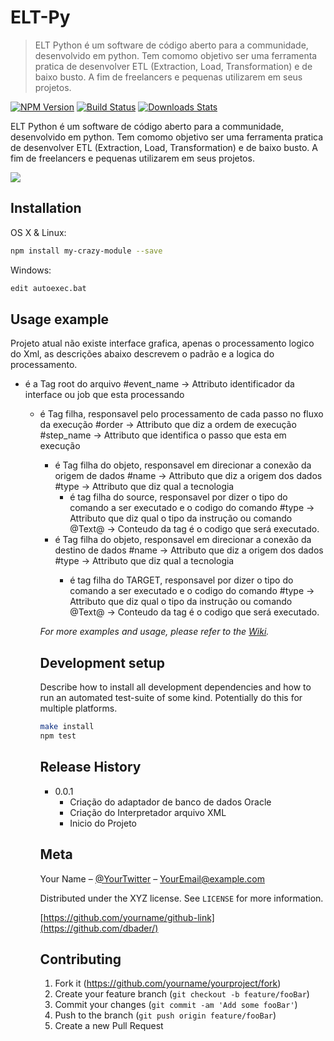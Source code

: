 # ELT-Py
> ELT Python é um software de código aberto para a communidade, desenvolvido em python. Tem comomo objetivo ser uma ferramenta pratica 
> de desenvolver ETL (Extraction, Load, Transformation) e de baixo busto. A fim de freelancers e pequenas utilizarem em seus projetos.

[![NPM Version][npm-image]][npm-url]
[![Build Status][travis-image]][travis-url]
[![Downloads Stats][npm-downloads]][npm-url]

 ELT Python é um software de código aberto para a communidade, desenvolvido em python. Tem comomo objetivo ser uma ferramenta pratica 
 de desenvolver ETL (Extraction, Load, Transformation) e de baixo busto. A fim de freelancers e pequenas utilizarem em seus projetos.


![](header.png)

## Installation

OS X & Linux:

```sh
npm install my-crazy-module --save
```

Windows:

```sh
edit autoexec.bat
```

## Usage example

Projeto atual não existe interface grafica, apenas o processamento logico do Xml, as descrições abaixo descrevem o padrão e a logica do processamento.

  * <ETL/> é a Tag root do arquivo
      #event_name -> Attributo identificador da interface ou job que esta processando
      * <OBJECT/> é Tag filha, responsavel pelo processamento de cada passo no fluxo da execução
          #order -> Attributo que diz a ordem de execução 
          #step_name -> Attributo que identifica o passo que esta em execução 
          * <SOURCE/> é Tag filha do objeto, responsavel em direcionar a conexão da origem de dados
            #name -> Attributo que diz a origem dos dados
            #type -> Attributo que diz qual a tecnologia
            * <COMAND/> é tag filha do source, responsavel por dizer o tipo do comando a ser executado e o codigo do comando
              #type -> Attributo que diz qual o tipo da instrução ou comando 
              @Text@ -> Conteudo da tag é o codigo que será executado.  
          * <TARGET/> é Tag filha do objeto, responsavel em direcionar a conexão da destino de dados
            #name -> Attributo que diz a origem dos dados
            #type -> Attributo que diz qual a tecnologia
            * <COMAND/> é tag filha do TARGET, responsavel por dizer o tipo do comando a ser executado e o codigo do comando
              #type -> Attributo que diz qual o tipo da instrução ou comando 
              @Text@ -> Conteudo da tag é o codigo que será executado.  

_For more examples and usage, please refer to the [Wiki][wiki]._

## Development setup

Describe how to install all development dependencies and how to run an automated test-suite of some kind. Potentially do this for multiple platforms.

```sh
make install
npm test
```

## Release History

* 0.0.1
    * Criação do adaptador de banco de dados Oracle
    * Criação do Interpretador arquivo XML 
    * Inicio do Projeto
  
## Meta

Your Name – [@YourTwitter](https://twitter.com/dbader_org) – YourEmail@example.com

Distributed under the XYZ license. See ``LICENSE`` for more information.

[https://github.com/yourname/github-link](https://github.com/dbader/)

## Contributing

1. Fork it (<https://github.com/yourname/yourproject/fork>)
2. Create your feature branch (`git checkout -b feature/fooBar`)
3. Commit your changes (`git commit -am 'Add some fooBar'`)
4. Push to the branch (`git push origin feature/fooBar`)
5. Create a new Pull Request

<!-- Markdown link & img dfn's -->
[npm-image]: https://img.shields.io/npm/v/datadog-metrics.svg?style=flat-square
[npm-url]: https://npmjs.org/package/datadog-metrics
[npm-downloads]: https://img.shields.io/npm/dm/datadog-metrics.svg?style=flat-square
[travis-image]: https://img.shields.io/travis/dbader/node-datadog-metrics/master.svg?style=flat-square
[travis-url]: https://travis-ci.org/dbader/node-datadog-metrics
[wiki]: https://github.com/yourname/yourproject/wiki